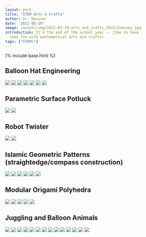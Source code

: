 ```yaml
---
layout: post
title: "STEM Arts & Crafts"
author: Dr. Kessner
date: '2022-05-19'
image: /assets/img/2022-05-19-arts_and_crafts_2022/chesney.jpg
introduction: It's the end of the school year -- time to have
  some fun with mathematical arts and crafts!
tags: ["STEM+"]
---
```


{% include base.html %}



## Balloon Hat Engineering

<img src="{{base}}/assets/img/2022-05-19-arts_and_crafts_2022/20220511_085819.jpg"/>
<img src="{{base}}/assets/img/2022-05-19-arts_and_crafts_2022/20220511_102955.jpg"/>
<img src="{{base}}/assets/img/2022-05-19-arts_and_crafts_2022/20220511_103003.jpg"/>
<img src="{{base}}/assets/img/2022-05-19-arts_and_crafts_2022/20220512_100616.jpg"/>
<img src="{{base}}/assets/img/2022-05-19-arts_and_crafts_2022/apcs_1.jpg"/>
<img src="{{base}}/assets/img/2022-05-19-arts_and_crafts_2022/apcs_2.jpg"/>
<img src="{{base}}/assets/img/2022-05-19-arts_and_crafts_2022/apcs_3.jpg"/>

## Parametric Surface Potluck

<img src="{{base}}/assets/img/2022-05-19-arts_and_crafts_2022/20220512_090144.jpg"/>
<img src="{{base}}/assets/img/2022-05-19-arts_and_crafts_2022/20220517_073033.jpg"/>

## Robot Twister

<img src="{{base}}/assets/img/2022-05-19-arts_and_crafts_2022/20220513_074223.jpg"/>
<img src="{{base}}/assets/img/2022-05-19-arts_and_crafts_2022/20220513_074234.jpg"/>

## Islamic Geometric Patterns (straightedge/compass construction)

<img src="{{base}}/assets/img/2022-05-19-arts_and_crafts_2022/20220517_073221.jpg"/>
<img src="{{base}}/assets/img/2022-05-19-arts_and_crafts_2022/20220517_073233.jpg"/>
<img src="{{base}}/assets/img/2022-05-19-arts_and_crafts_2022/20220517_073238.jpg"/>
<img src="{{base}}/assets/img/2022-05-19-arts_and_crafts_2022/20220517_073246.jpg"/>
<img src="{{base}}/assets/img/2022-05-19-arts_and_crafts_2022/20220517_073252.jpg"/>
<img src="{{base}}/assets/img/2022-05-19-arts_and_crafts_2022/20220517_073303.jpg"/>

## Modular Origami Polyhedra

<img src="{{base}}/assets/img/2022-05-19-arts_and_crafts_2022/20220516_135453.jpg"/>
<img src="{{base}}/assets/img/2022-05-19-arts_and_crafts_2022/20220518_113324.jpg"/>
<img src="{{base}}/assets/img/2022-05-19-arts_and_crafts_2022/20220518_113452.jpg"/>
<img src="{{base}}/assets/img/2022-05-19-arts_and_crafts_2022/lexie_polyhedron.jpg"/>
<img src="{{base}}/assets/img/2022-05-19-arts_and_crafts_2022/shaye_icosahedron.jpg"/>

## Juggling and Balloon Animals

<img src="{{base}}/assets/img/2022-05-19-arts_and_crafts_2022/juggling1.jpg"/>
<img src="{{base}}/assets/img/2022-05-19-arts_and_crafts_2022/juggling2.jpg"/>
<img src="{{base}}/assets/img/2022-05-19-arts_and_crafts_2022/juggling3.jpg"/>
<img src="{{base}}/assets/img/2022-05-19-arts_and_crafts_2022/juggling4.jpg"/>
<img src="{{base}}/assets/img/2022-05-19-arts_and_crafts_2022/juggling5.jpg"/>
<img src="{{base}}/assets/img/2022-05-19-arts_and_crafts_2022/juggling6.jpg"/>
<img src="{{base}}/assets/img/2022-05-19-arts_and_crafts_2022/juggling7.jpg"/>
<img src="{{base}}/assets/img/2022-05-19-arts_and_crafts_2022/juggling8.jpg"/>

<img src="{{base}}/assets/img/2022-05-19-arts_and_crafts_2022/hat1.png"/>
<img src="{{base}}/assets/img/2022-05-19-arts_and_crafts_2022/hat2.png"/>
<img src="{{base}}/assets/img/2022-05-19-arts_and_crafts_2022/hat3.png"/>
<img src="{{base}}/assets/img/2022-05-19-arts_and_crafts_2022/hat4.png"/>
<img src="{{base}}/assets/img/2022-05-19-arts_and_crafts_2022/hat5.png"/>
<img src="{{base}}/assets/img/2022-05-19-arts_and_crafts_2022/hat6.png"/>


